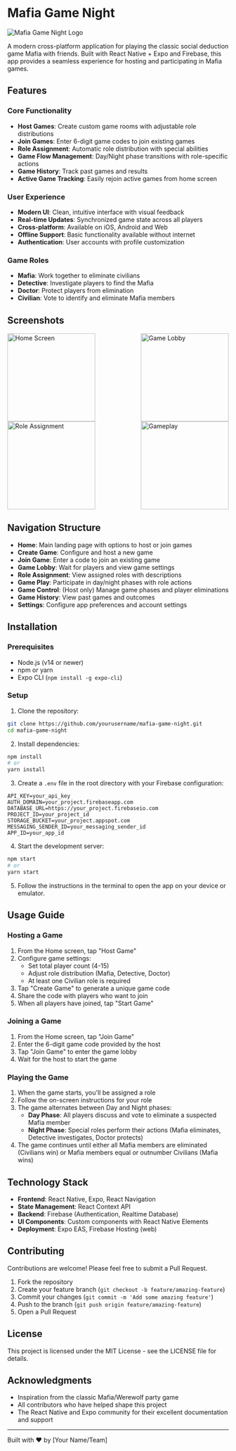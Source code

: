 # Mafia Game Night

![Mafia Game Night Logo](assets/mafia-logo.png)

A modern cross-platform application for playing the classic social deduction game Mafia with friends. Built with React Native + Expo and Firebase, this app provides a seamless experience for hosting and participating in Mafia games.

## Features

### Core Functionality
- **Host Games**: Create custom game rooms with adjustable role distributions
- **Join Games**: Enter 6-digit game codes to join existing games
- **Role Assignment**: Automatic role distribution with special abilities
- **Game Flow Management**: Day/Night phase transitions with role-specific actions
- **Game History**: Track past games and results
- **Active Game Tracking**: Easily rejoin active games from home screen

### User Experience
- **Modern UI**: Clean, intuitive interface with visual feedback
- **Real-time Updates**: Synchronized game state across all players
- **Cross-platform**: Available on iOS, Android and Web
- **Offline Support**: Basic functionality available without internet
- **Authentication**: User accounts with profile customization

### Game Roles
- **Mafia**: Work together to eliminate civilians
- **Detective**: Investigate players to find the Mafia
- **Doctor**: Protect players from elimination
- **Civilian**: Vote to identify and eliminate Mafia members

## Screenshots

<div style="display: flex; flex-wrap: wrap; justify-content: space-between;">
  <img src="screenshots/home-screen.png" width="200" alt="Home Screen">
  <img src="screenshots/lobby-screen.png" width="200" alt="Game Lobby">
  <img src="screenshots/role-screen.png" width="200" alt="Role Assignment">
  <img src="screenshots/gameplay-screen.png" width="200" alt="Gameplay">
</div>

## Navigation Structure

- **Home**: Main landing page with options to host or join games
- **Create Game**: Configure and host a new game
- **Join Game**: Enter a code to join an existing game
- **Game Lobby**: Wait for players and view game settings
- **Role Assignment**: View assigned roles with descriptions
- **Game Play**: Participate in day/night phases with role actions
- **Game Control**: (Host only) Manage game phases and player eliminations
- **Game History**: View past games and outcomes
- **Settings**: Configure app preferences and account settings

## Installation

### Prerequisites
- Node.js (v14 or newer)
- npm or yarn
- Expo CLI (`npm install -g expo-cli`)

### Setup
1. Clone the repository:
```bash
git clone https://github.com/yourusername/mafia-game-night.git
cd mafia-game-night
```

2. Install dependencies:
```bash
npm install
# or
yarn install
```

3. Create a `.env` file in the root directory with your Firebase configuration:
```
API_KEY=your_api_key
AUTH_DOMAIN=your_project.firebaseapp.com
DATABASE_URL=https://your_project.firebaseio.com
PROJECT_ID=your_project_id
STORAGE_BUCKET=your_project.appspot.com
MESSAGING_SENDER_ID=your_messaging_sender_id
APP_ID=your_app_id
```

4. Start the development server:
```bash
npm start
# or
yarn start
```

5. Follow the instructions in the terminal to open the app on your device or emulator.

## Usage Guide

### Hosting a Game
1. From the Home screen, tap "Host Game"
2. Configure game settings:
   - Set total player count (4-15)
   - Adjust role distribution (Mafia, Detective, Doctor)
   - At least one Civilian role is required
3. Tap "Create Game" to generate a unique game code
4. Share the code with players who want to join
5. When all players have joined, tap "Start Game"

### Joining a Game
1. From the Home screen, tap "Join Game"
2. Enter the 6-digit game code provided by the host
3. Tap "Join Game" to enter the game lobby
4. Wait for the host to start the game

### Playing the Game
1. When the game starts, you'll be assigned a role
2. Follow the on-screen instructions for your role
3. The game alternates between Day and Night phases:
   - **Day Phase**: All players discuss and vote to eliminate a suspected Mafia member
   - **Night Phase**: Special roles perform their actions (Mafia eliminates, Detective investigates, Doctor protects)
4. The game continues until either all Mafia members are eliminated (Civilians win) or Mafia members equal or outnumber Civilians (Mafia wins)

## Technology Stack

- **Frontend**: React Native, Expo, React Navigation
- **State Management**: React Context API
- **Backend**: Firebase (Authentication, Realtime Database)
- **UI Components**: Custom components with React Native Elements
- **Deployment**: Expo EAS, Firebase Hosting (web)

## Contributing

Contributions are welcome! Please feel free to submit a Pull Request.

1. Fork the repository
2. Create your feature branch (`git checkout -b feature/amazing-feature`)
3. Commit your changes (`git commit -m 'Add some amazing feature'`)
4. Push to the branch (`git push origin feature/amazing-feature`)
5. Open a Pull Request

## License

This project is licensed under the MIT License - see the LICENSE file for details.

## Acknowledgments

- Inspiration from the classic Mafia/Werewolf party game
- All contributors who have helped shape this project
- The React Native and Expo community for their excellent documentation and support

---

Built with ❤️ by [Your Name/Team]

